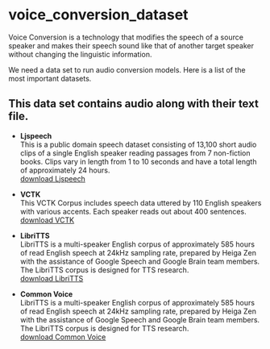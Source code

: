 # voice_conversion_dataset

Voice Conversion is a technology that modifies the speech of a source speaker and makes their speech sound like that of another target speaker without changing the linguistic information.

We need a data set to run audio conversion models. Here is a list of the most important datasets.

This data set contains audio along with their text file.
----------

* **Ljspeech**
    <br/>This is a public domain speech dataset consisting of 13,100 short audio clips of a single English speaker reading passages from 7 non-fiction books. Clips vary in length from 1 to 10 seconds and have a total length of approximately 24 hours.
    <br/><a href="https://keithito.com/LJ-Speech-Dataset/">download Ljspeech</a>


* **VCTK**
    <br/>This VCTK Corpus includes speech data uttered by 110 English speakers with various accents. Each speaker reads out about 400 sentences. 
    <br/><a href="https://metatext.io/datasets/cstr-vctk-corpus">download VCTK</a>


* **LibriTTS**
    <br/>LibriTTS is a multi-speaker English corpus of approximately 585 hours of read English speech at 24kHz sampling rate, prepared by Heiga Zen with the assistance of Google Speech and Google Brain team members. The LibriTTS corpus is designed for TTS research. 
    <br/><a href="https://metatext.io/datasets/libritts">download LibriTTS</a>


* **Common Voice** 
    <br/>LibriTTS is a multi-speaker English corpus of approximately 585 hours of read English speech at 24kHz sampling rate, prepared by Heiga Zen with the assistance of Google Speech and Google Brain team members. The LibriTTS corpus is designed for TTS research. 
    <br/><a href="https://commonvoice.mozilla.org/en/datasets">download Common Voice</a>
